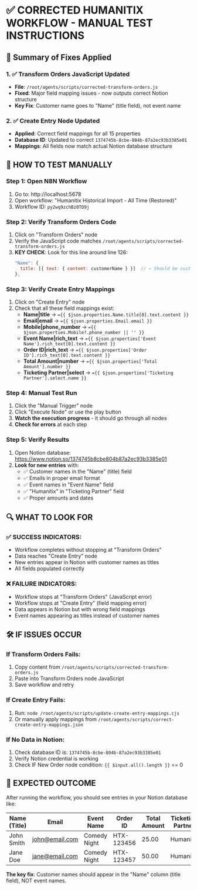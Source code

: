 # ✅ CORRECTED HUMANITIX WORKFLOW - MANUAL TEST INSTRUCTIONS

## 🎯 Summary of Fixes Applied

### 1. ✅ Transform Orders JavaScript Updated
- **File**: `/root/agents/scripts/corrected-transform-orders.js`
- **Fixed**: Major field mapping issues - now outputs correct Notion structure
- **Key Fix**: Customer name goes to "Name" (title field), not event name

### 2. ✅ Create Entry Node Updated  
- **Applied**: Correct field mappings for all 15 properties
- **Database ID**: Updated to correct `1374745b-8cbe-804b-87a2ec93b3385e01`
- **Mappings**: All fields now match actual Notion database structure

## 🚀 HOW TO TEST MANUALLY

### Step 1: Open N8N Workflow
1. Go to: http://localhost:5678
2. Open workflow: "Humanitix Historical Import - All Time (Restored)"
3. Workflow ID: `py2wq9zchBz0TD9j`

### Step 2: Verify Transform Orders Code
1. Click on "Transform Orders" node
2. Verify the JavaScript code matches `/root/agents/scripts/corrected-transform-orders.js`
3. **KEY CHECK**: Look for this line around line 126:
   ```javascript
   "Name": {
     title: [{ text: { content: customerName } }]  // ← Should be customerName, NOT eventName
   },
   ```

### Step 3: Verify Create Entry Mappings
1. Click on "Create Entry" node  
2. Check that all these field mappings exist:
   - **Name|title** → `={{ $json.properties.Name.title[0].text.content }}`
   - **Email|email** → `={{ $json.properties.Email.email }}`
   - **Mobile|phone_number** → `={{ $json.properties.Mobile?.phone_number || '' }}`
   - **Event Name|rich_text** → `={{ $json.properties['Event Name'].rich_text[0].text.content }}`
   - **Order ID|rich_text** → `={{ $json.properties['Order ID'].rich_text[0].text.content }}`
   - **Total Amount|number** → `={{ $json.properties['Total Amount'].number }}`
   - **Ticketing Partner|select** → `={{ $json.properties['Ticketing Partner'].select.name }}`

### Step 4: Manual Test Run
1. Click the "Manual Trigger" node
2. Click "Execute Node" or use the play button
3. **Watch the execution progress** - it should go through all nodes
4. **Check for errors** at each step

### Step 5: Verify Results
1. Open Notion database: https://www.notion.so/1374745b8cbe804b87a2ec93b3385e01
2. **Look for new entries** with:
   - ✅ Customer names in the "Name" (title) field
   - ✅ Emails in proper email format
   - ✅ Event names in "Event Name" field
   - ✅ "Humanitix" in "Ticketing Partner" field
   - ✅ Proper amounts and dates

## 🔍 WHAT TO LOOK FOR

### ✅ SUCCESS INDICATORS:
- Workflow completes without stopping at "Transform Orders"
- Data reaches "Create Entry" node
- New entries appear in Notion with customer names as titles
- All fields populated correctly

### ❌ FAILURE INDICATORS:
- Workflow stops at "Transform Orders" (JavaScript error)
- Workflow stops at "Create Entry" (field mapping error)
- Data appears in Notion but with wrong field mappings
- Event names appearing as titles instead of customer names

## 🛠 IF ISSUES OCCUR

### If Transform Orders Fails:
1. Copy content from `/root/agents/scripts/corrected-transform-orders.js`
2. Paste into Transform Orders node JavaScript
3. Save workflow and retry

### If Create Entry Fails:
1. Run: `node /root/agents/scripts/update-create-entry-mappings.cjs`
2. Or manually apply mappings from `/root/agents/scripts/correct-create-entry-mappings.json`

### If No Data in Notion:
1. Check database ID is: `1374745b-8cbe-804b-87a2ec93b3385e01`
2. Verify Notion credential is working
3. Check IF New Order node condition: `{{ $input.all().length }}` == 0

## 🎯 EXPECTED OUTCOME

After running the workflow, you should see entries in your Notion database like:

| Name (Title) | Email | Event Name | Order ID | Total Amount | Ticketing Partner |
|-------------|-------|------------|----------|--------------|------------------|
| John Smith | john@email.com | Comedy Night | HTX-123456 | 25.00 | Humanitix |
| Jane Doe | jane@email.com | Comedy Night | HTX-123457 | 50.00 | Humanitix |

**The key fix**: Customer names should appear in the "Name" column (title field), NOT event names.